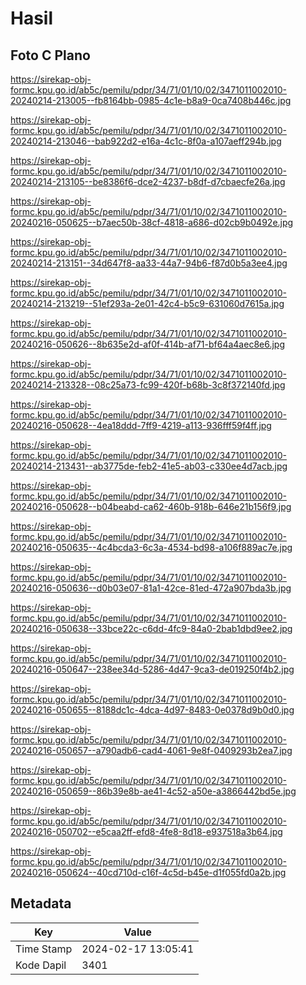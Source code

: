 # Hasil

## Foto C Plano

https://sirekap-obj-formc.kpu.go.id/ab5c/pemilu/pdpr/34/71/01/10/02/3471011002010-20240214-213005--fb8164bb-0985-4c1e-b8a9-0ca7408b446c.jpg

https://sirekap-obj-formc.kpu.go.id/ab5c/pemilu/pdpr/34/71/01/10/02/3471011002010-20240214-213046--bab922d2-e16a-4c1c-8f0a-a107aeff294b.jpg

https://sirekap-obj-formc.kpu.go.id/ab5c/pemilu/pdpr/34/71/01/10/02/3471011002010-20240214-213105--be8386f6-dce2-4237-b8df-d7cbaecfe26a.jpg

https://sirekap-obj-formc.kpu.go.id/ab5c/pemilu/pdpr/34/71/01/10/02/3471011002010-20240216-050625--b7aec50b-38cf-4818-a686-d02cb9b0492e.jpg

https://sirekap-obj-formc.kpu.go.id/ab5c/pemilu/pdpr/34/71/01/10/02/3471011002010-20240214-213151--34d647f8-aa33-44a7-94b6-f87d0b5a3ee4.jpg

https://sirekap-obj-formc.kpu.go.id/ab5c/pemilu/pdpr/34/71/01/10/02/3471011002010-20240214-213219--51ef293a-2e01-42c4-b5c9-631060d7615a.jpg

https://sirekap-obj-formc.kpu.go.id/ab5c/pemilu/pdpr/34/71/01/10/02/3471011002010-20240216-050626--8b635e2d-af0f-414b-af71-bf64a4aec8e6.jpg

https://sirekap-obj-formc.kpu.go.id/ab5c/pemilu/pdpr/34/71/01/10/02/3471011002010-20240214-213328--08c25a73-fc99-420f-b68b-3c8f372140fd.jpg

https://sirekap-obj-formc.kpu.go.id/ab5c/pemilu/pdpr/34/71/01/10/02/3471011002010-20240216-050628--4ea18ddd-7ff9-4219-a113-936fff59f4ff.jpg

https://sirekap-obj-formc.kpu.go.id/ab5c/pemilu/pdpr/34/71/01/10/02/3471011002010-20240214-213431--ab3775de-feb2-41e5-ab03-c330ee4d7acb.jpg

https://sirekap-obj-formc.kpu.go.id/ab5c/pemilu/pdpr/34/71/01/10/02/3471011002010-20240216-050628--b04beabd-ca62-460b-918b-646e21b156f9.jpg

https://sirekap-obj-formc.kpu.go.id/ab5c/pemilu/pdpr/34/71/01/10/02/3471011002010-20240216-050635--4c4bcda3-6c3a-4534-bd98-a106f889ac7e.jpg

https://sirekap-obj-formc.kpu.go.id/ab5c/pemilu/pdpr/34/71/01/10/02/3471011002010-20240216-050636--d0b03e07-81a1-42ce-81ed-472a907bda3b.jpg

https://sirekap-obj-formc.kpu.go.id/ab5c/pemilu/pdpr/34/71/01/10/02/3471011002010-20240216-050638--33bce22c-c6dd-4fc9-84a0-2bab1dbd9ee2.jpg

https://sirekap-obj-formc.kpu.go.id/ab5c/pemilu/pdpr/34/71/01/10/02/3471011002010-20240216-050647--238ee34d-5286-4d47-9ca3-de019250f4b2.jpg

https://sirekap-obj-formc.kpu.go.id/ab5c/pemilu/pdpr/34/71/01/10/02/3471011002010-20240216-050655--8188dc1c-4dca-4d97-8483-0e0378d9b0d0.jpg

https://sirekap-obj-formc.kpu.go.id/ab5c/pemilu/pdpr/34/71/01/10/02/3471011002010-20240216-050657--a790adb6-cad4-4061-9e8f-0409293b2ea7.jpg

https://sirekap-obj-formc.kpu.go.id/ab5c/pemilu/pdpr/34/71/01/10/02/3471011002010-20240216-050659--86b39e8b-ae41-4c52-a50e-a3866442bd5e.jpg

https://sirekap-obj-formc.kpu.go.id/ab5c/pemilu/pdpr/34/71/01/10/02/3471011002010-20240216-050702--e5caa2ff-efd8-4fe8-8d18-e937518a3b64.jpg

https://sirekap-obj-formc.kpu.go.id/ab5c/pemilu/pdpr/34/71/01/10/02/3471011002010-20240216-050624--40cd710d-c16f-4c5d-b45e-d1f055fd0a2b.jpg


## Metadata

| Key        | Value               |
| ---------- | ------------------- |
| Time Stamp | 2024-02-17 13:05:41 |
| Kode Dapil | 3401                |



